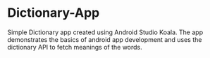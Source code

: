 # Dictionary-App
Simple Dictionary app created using Android Studio Koala. The app demonstrates the basics of android app development and uses the dictionary API to fetch meanings of the words.
